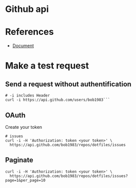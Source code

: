 # Github api

# References
- [Document](https://developer.github.com/v3/guides/getting-started/)

# Make a test request
## Send a request without authentification

```
# -i includes Header
curl -i https://api.github.com/users/bob1983```
```

## OAuth
Create your token

```
# issues
curl -i -H 'Authorization: token <your token>' \
  https://api.github.com/bob1983/repos/dotfiles/issues
```

## Paginate

```
curl -i -H 'Authorization: token <your token>' \
  https://api.github.com/bob1983/repos/dotfiles/issues?page=1&per_page=10
```
